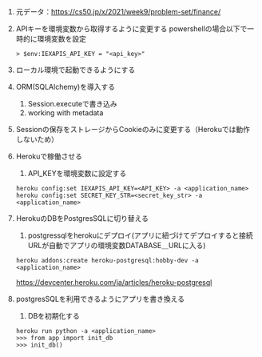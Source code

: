 1. 元データ：https://cs50.jp/x/2021/week9/problem-set/finance/
1. APIキーを環境変数から取得するように変更する
    powershellの場合以下で一時的に環境変数を設定
    ```
    > $env:IEXAPIS_API_KEY = "<api_key>"
    ```
1. ローカル環境で起動できるようにする
1. ORM(SQLAlchemy)を導入する
    1. Session.executeで書き込み
    1. working with metadata
1. Sessionの保存をストレージからCookieのみに変更する（Herokuでは動作しないため）
1. Herokuで稼働させる
    1. API_KEYを環境変数に設定する
    ```
    heroku config:set IEXAPIS_API_KEY=<API_KEY> -a <application_name>
    heroku config:set SECRET_KEY_STR=<secret_key_str> -a <application_name>
    ```
1. HerokuのDBをPostgresSQLに切り替える
    1. postgressqlをherokuにデプロイ(アプリに紐づけてデプロイすると接続URLが自動でアプリの環境変数DATABASE＿URLに入る)
    ```
    heroku addons:create heroku-postgresql:hobby-dev -a <application_name>
    ```
    https://devcenter.heroku.com/ja/articles/heroku-postgresql
    
1. postgresSQLを利用できるようにアプリを書き換える

    1. DBを初期化する
    ```
    heroku run python -a <application_name>
    >>> from app import init_db
    >>> init_db()
    ```